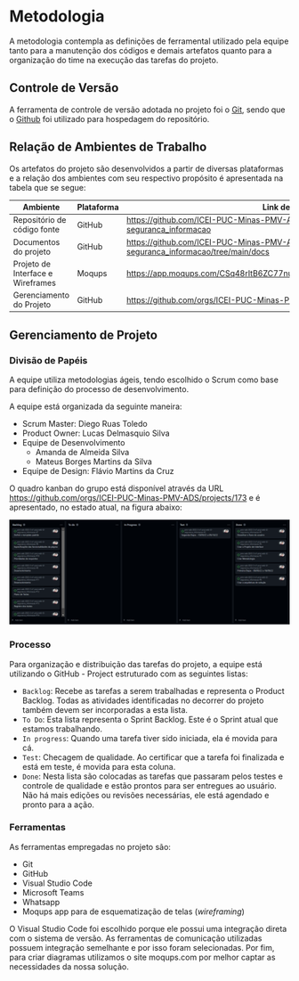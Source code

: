 
# Metodologia

A metodologia contempla as definições de ferramental utilizado pela equipe tanto para a manutenção dos códigos e demais artefatos quanto para a organização do time na execução das tarefas do projeto.  

## Controle de Versão

A ferramenta de controle de versão adotada no projeto foi o [Git](https://git-scm.com/), sendo que o [Github](https://github.com) foi utilizado para hospedagem do repositório.

## Relação de Ambientes de Trabalho 

Os artefatos do projeto são desenvolvidos a partir de diversas plataformas e a relação dos ambientes com seu respectivo propósito é apresentada na tabela que se segue:  

|Ambiente|Plataforma|Link de Acesso |
|------|-----------------------------------------|----|
|Repositório de código fonte|GitHub|https://github.com/ICEI-PUC-Minas-PMV-ADS/pmv-ads-2022-2-e1-proj-web-t2-seguranca_informacao|
|Documentos do projeto|GitHub|https://github.com/ICEI-PUC-Minas-PMV-ADS/pmv-ads-2022-2-e1-proj-web-t2-seguranca_informacao/tree/main/docs|
|Projeto de Interface e Wireframes|Moqups|https://app.moqups.com/CSq48rItB6ZC77nu99fnhuYfU07mzKEV/view/page/a4d0168da|
|Gerenciamento do Projeto|GitHub|https://github.com/orgs/ICEI-PUC-Minas-PMV-ADS/projects/173|


## Gerenciamento de Projeto

### Divisão de Papéis

A equipe utiliza metodologias ágeis, tendo escolhido o Scrum como base para definição do processo de desenvolvimento. 

A equipe está organizada da seguinte maneira: 
* Scrum Master: Diego Ruas Toledo
* Product Owner: Lucas Delmasquio Silva
* Equipe de Desenvolvimento
  * Amanda de Almeida Silva
  * Mateus Borges Martins da Silva
* Equipe de Design: Flávio Martins da Cruz

 O quadro kanban do grupo está disponível através da URL https://github.com/orgs/ICEI-PUC-Minas-PMV-ADS/projects/173 e é apresentado, no estado atual, na figura abaixo:

 <img scale=1.2 src="https://github.com/ICEI-PUC-Minas-PMV-ADS/pmv-ads-2022-2-e1-proj-web-t2-seguranca_informacao/blob/main/docs/img/kanban.PNG?raw=true"/>

### Processo

Para organização e distribuição das tarefas do projeto, a equipe está utilizando o GitHub - Project estruturado com as seguintes listas:  

* `Backlog`: Recebe as tarefas a serem trabalhadas e representa o Product Backlog. Todas as atividades identificadas no decorrer do projeto também devem ser incorporadas a esta lista.
* `To Do`: Esta lista representa o Sprint Backlog. Este é o Sprint atual que estamos trabalhando. 
* `In progress`: Quando uma tarefa tiver sido iniciada, ela é movida para cá. 
* `Test`: Checagem de qualidade. Ao certificar que a tarefa foi finalizada e está em teste, é movida para esta coluna.
* `Done`: Nesta lista são colocadas as tarefas que passaram pelos testes e controle de qualidade e estão prontos para ser entregues ao usuário. Não há mais edições ou revisões necessárias, ele está agendado e pronto para a ação. 

### Ferramentas

As ferramentas empregadas no projeto são:

- Git
- GitHub
- Visual Studio Code
- Microsoft Teams
- Whatsapp
- Moqups app para de esquematização de telas (_wireframing_)

O Visual Studio Code foi escolhido porque ele possui uma integração direta com o sistema de versão. As ferramentas de comunicação utilizadas possuem integração semelhante e por isso foram selecionadas. Por fim, para criar diagramas utilizamos o site moqups.com por melhor captar as necessidades da nossa solução.
